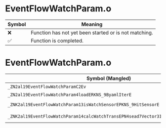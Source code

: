 # EventFlowWatchParam.o
| Symbol | Meaning 
| ------------- | ------------- 
| :x: | Function has not yet been started or is not matching. 
| :white_check_mark: | Function is completed. 


# EventFlowWatchParam.o
| Symbol (Mangled) | Symbol (Demangled) | Decompiled? |
| ------------- |  ------------- | ------------- |
| `_ZN2al19EventFlowWatchParamC2Ev` | `al::EventFlowWatchParam::EventFlowWatchParam(void)` | :white_check_mark: |
| `_ZN2al19EventFlowWatchParam4loadERKNS_9ByamlIterE` | `al::EventFlowWatchParam::load(al::ByamlIter const&)` | :white_check_mark: |
| `_ZNK2al19EventFlowWatchParam13isWatchSensorEPKNS_9HitSensorE` | `al::EventFlowWatchParam::isWatchSensor(al::HitSensor const*)const` | :white_check_mark: |
| `_ZNK2al19EventFlowWatchParam14calcWatchTransEPN4sead7Vector3IfEEPKNS_9LiveActorE` | `al::EventFlowWatchParam::calcWatchTrans(sead::Vector3<float> *,al::LiveActor const*)const` | :white_check_mark: |
